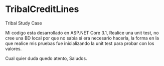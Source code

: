 # TribalCreditLines
Tribal Study Case

Mi codigo esta desarrollado en ASP.NET Core 3.1, Realice una unit test, no cree una BD local por que no sabia si era necesario hacerla, la forma en la que realice mis pruebas fue inicializando la unit test para probar con los valores.

Cual quier duda quedo atento, Saludos.
